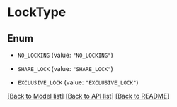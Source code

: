 # LockType

## Enum


* `NO_LOCKING` (value: `"NO_LOCKING"`)

* `SHARE_LOCK` (value: `"SHARE_LOCK"`)

* `EXCLUSIVE_LOCK` (value: `"EXCLUSIVE_LOCK"`)


[[Back to Model list]](../README.md#documentation-for-models) [[Back to API list]](../README.md#documentation-for-api-endpoints) [[Back to README]](../README.md)


